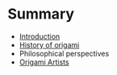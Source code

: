 # Summary

* [Introduction](README.md)
* [History of origami](chapter1.md)
* Philosophical perspectives
* [Origami Artists](origami-artists.md)

